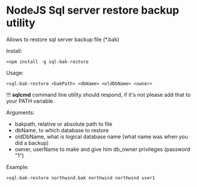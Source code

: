 # NodeJS Sql server restore backup utility

Allows to restore sql server backup file (\*.bak)

Install:
```
>npm install -g sql-bak-restore
``` 

Usage:
```
>sql-bak-restore <bakPath> <dbName> <oldDbName> <owner>
``` 
!!! **sqlcmd** command line utility should respond, if it's not please add that to your PATH variable.

Arguments:

- bakpath, relative or absolute path to file
- dbName, to which database to restore
- oldDbName, what is logical database name (what name was when you did a backup)
- owner, userName to make and give him db_owner privileges (password "1")


Example:
```
>sql-bak-restore northwind.bak northwind northwind user1
``` 
